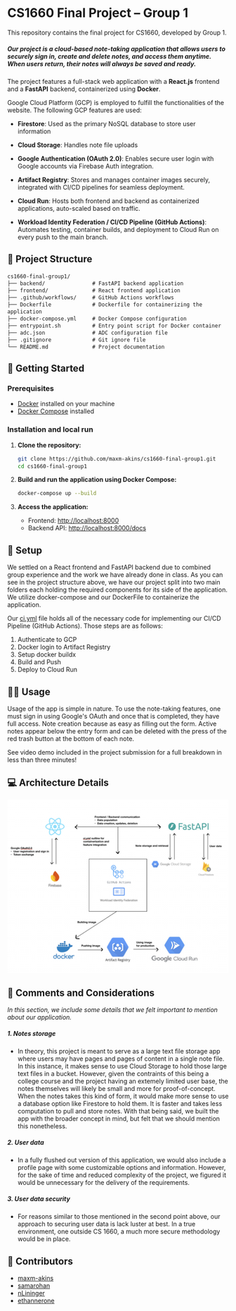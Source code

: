 # CS1660 Final Project – Group 1

This repository contains the final project for CS1660, developed by Group 1.

##### Our project is a cloud-based note-taking application that allows users to securely sign in, create and delete notes, and access them anytime. When users return, their notes will always be saved and ready.

The project features a full-stack web application with a **React.js** frontend and a **FastAPI** backend, containerized using **Docker**.

Google Cloud Platform (GCP) is employed to fulfill the functionalities of the website. The following GCP features are used:

- **Firestore**: Used as the primary NoSQL database to store user information

- **Cloud Storage**: Handles note file uploads

- **Google Authentication (OAuth 2.0)**: Enables secure user login with Google accounts via Firebase Auth integration.

- **Artifact Registry**: Stores and manages container images securely, integrated with CI/CD pipelines for seamless deployment.

- **Cloud Run**: Hosts both frontend and backend as containerized applications, auto-scaled based on traffic.

- **Workload Identity Federation / CI/CD Pipeline (GitHub Actions)**: Automates testing, container builds, and deployment to Cloud Run on every push to the main branch.

## 📁 Project Structure

```
cs1660-final-group1/
├── backend/               # FastAPI backend application
├── frontend/              # React frontend application
├── .github/workflows/     # GitHub Actions workflows
├── Dockerfile             # Dockerfile for containerizing the application
├── docker-compose.yml     # Docker Compose configuration
├── entrypoint.sh          # Entry point script for Docker container
├── adc.json               # ADC configuration file
├── .gitignore             # Git ignore file
└── README.md              # Project documentation
```

## 🚀 Getting Started

### Prerequisites

- [Docker](https://www.docker.com/) installed on your machine
- [Docker Compose](https://docs.docker.com/compose/) installed

### Installation and local run

1. **Clone the repository:**

   ```bash
   git clone https://github.com/maxm-akins/cs1660-final-group1.git
   cd cs1660-final-group1
   ```

2. **Build and run the application using Docker Compose:**

   ```bash
   docker-compose up --build
   ```

3. **Access the application:**

   - Frontend: [http://localhost:8000](http://localhost:8000)
   - Backend API: [http://localhost:8000/docs](http://localhost:8000/docs)

## 🧱 Setup

We settled on a React frontend and FastAPI backend due to combined group experience and the work we have already done in class. As you can see in the project structure above, we have our project split into two main folders each holding the required components for its side of the application. We utilize docker-compose and our DockerFile to containerize the application.

Our [ci.yml](.github/workflows/ci.yml) file holds all of the necessary code for implementing our CI/CD Pipeline (GitHub Actions). Those steps are as follows:

1. Authenticate to GCP
2. Docker login to Artifact Registry
3. Setup docker buildx
4. Build and Push
5. Deploy to Cloud Run

## 👨‍💻 Usage

Usage of the app is simple in nature. To use the note-taking features, one must sign in using Google's OAuth and once that is completed, they have full access. Note creation because as easy as filling out the form. Active notes appear below the entry form and can be deleted with the press of the red trash button at the bottom of each note.

See video demo included in the project submission for a full breakdown in less than three minutes!

## 💻 Architecture Details

![Architecture Diagram](diagram.png)

## 🤔 Comments and Considerations

_In this section, we include some details that we felt important to mention about our application._

##### 1. Notes storage

- In theory, this project is meant to serve as a large text file storage app where users may have pages and pages of content in a single note file. In this instance, it makes sense to use Cloud Storage to hold those large text files in a bucket. However, given the contraints of this being a college course and the project having an extemely limited user base, the notes themselves will likely be small and more for proof-of-concept. When the notes takes this kind of form, it would make more sense to use a database option like Firestore to hold them. It is faster and takes less computation to pull and store notes. With that being said, we built the app with the broader concept in mind, but felt that we should mention this nonetheless.

##### 2. User data

- In a fully flushed out version of this application, we would also include a profile page with some customizable options and information. However, for the sake of time and reduced complexity of the project, we figured it would be unnecessary for the delivery of the requirements.

##### 3. User data security

- For reasons similar to those mentioned in the second point above, our approach to securing user data is lack luster at best. In a true environment, one outside CS 1660, a much more secure methodology would be in place.

## 👥 Contributors

- [maxm-akins](https://github.com/maxm-akins)
- [samarohan](https://github.com/samarohan)
- [nLininger](https://github.com/nLininger)
- [ethannerone](https://github.com/ethannerone)
